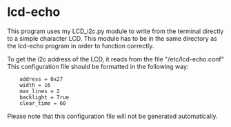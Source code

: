 # lcd-echo

This program uses my LCD_i2c.py module to write from the terminal directly
to a simple character LCD.
This module has to be in the same directory as the lcd-echo program in order to
function correctly.

To get the i2c address of the LCD, it reads from the file "/etc/lcd-echo.conf"
This configuration file should be formatted in the following way:
```
    address = 0x27
    width = 16
    max_lines = 2
    backlight = True
    clear_time = 60
```
Please note that this configuration file will not be generated automatically.
